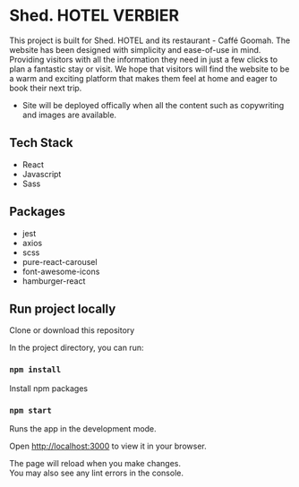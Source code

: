 # Shed. HOTEL VERBIER

This project is built for Shed. HOTEL and its restaurant - Caffé Goomah. The website has been designed with simplicity and ease-of-use in mind. Providing visitors with all the information they need in just a few clicks to plan a fantastic stay or visit. We hope that visitors will find the website to be a warm and exciting platform that makes them feel at home and eager to book their next trip.

- Site will be deployed offically when all the content such as copywriting and images are available.

## Tech Stack
- React
- Javascript
- Sass

## Packages
- jest
- axios
- scss
- pure-react-carousel
- font-awesome-icons
- hamburger-react

## Run project locally 
Clone or download this repository

In the project directory, you can run:

### `npm install`
Install npm packages

### `npm start`
Runs the app in the development mode.

Open [http://localhost:3000](http://localhost:3000) to view it in your browser.

The page will reload when you make changes.\
You may also see any lint errors in the console.


